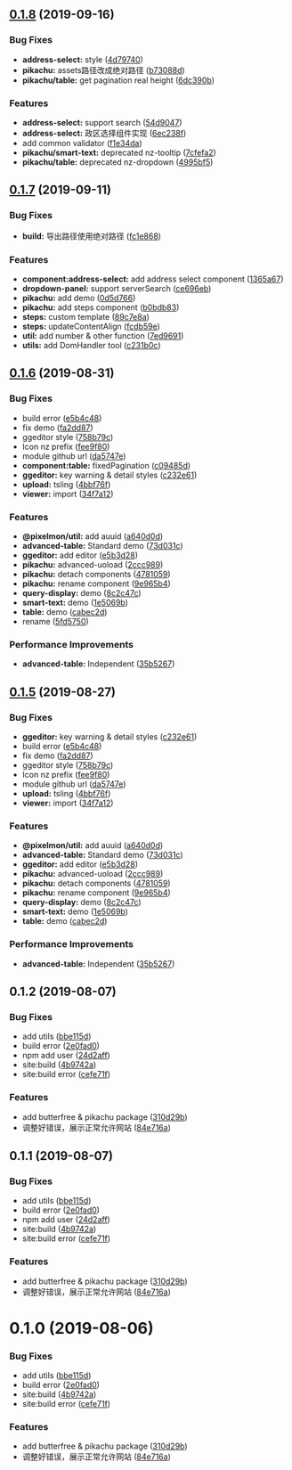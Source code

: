 ## [0.1.8](https://github.com/1ziton/pixelmon/compare/v0.1.7...v0.1.8) (2019-09-16)


### Bug Fixes

* **address-select:** style ([4d79740](https://github.com/1ziton/pixelmon/commit/4d79740))
* **pikachu:** assets路径改成绝对路径 ([b73088d](https://github.com/1ziton/pixelmon/commit/b73088d))
* **pikachu/table:** get pagination real height ([6dc390b](https://github.com/1ziton/pixelmon/commit/6dc390b))


### Features

* **address-select:** support search ([54d9047](https://github.com/1ziton/pixelmon/commit/54d9047))
* **address-select:** 政区选择组件实现 ([6ec238f](https://github.com/1ziton/pixelmon/commit/6ec238f))
* add common validator ([f1e34da](https://github.com/1ziton/pixelmon/commit/f1e34da))
* **pikachu/smart-text:** deprecated nz-tooltip ([7cfefa2](https://github.com/1ziton/pixelmon/commit/7cfefa2))
* **pikachu/table:** deprecated nz-dropdown ([4995bf5](https://github.com/1ziton/pixelmon/commit/4995bf5))



## [0.1.7](https://github.com/1ziton/pixelmon/compare/v0.1.6...v0.1.7) (2019-09-11)


### Bug Fixes

* **build:** 导出路径使用绝对路径 ([fc1e868](https://github.com/1ziton/pixelmon/commit/fc1e868))


### Features

* **component:address-select:**  add address select component ([1365a67](https://github.com/1ziton/pixelmon/commit/1365a67))
* **dropdown-panel:** support serverSearch ([ce696eb](https://github.com/1ziton/pixelmon/commit/ce696eb))
* **pikachu:** add demo ([0d5d766](https://github.com/1ziton/pixelmon/commit/0d5d766))
* **pikachu:** add steps component ([b0bdb83](https://github.com/1ziton/pixelmon/commit/b0bdb83))
* **steps:** custom template ([89c7e8a](https://github.com/1ziton/pixelmon/commit/89c7e8a))
* **steps:** updateContentAlign ([fcdb59e](https://github.com/1ziton/pixelmon/commit/fcdb59e))
* **util:** add number & other function ([7ed9691](https://github.com/1ziton/pixelmon/commit/7ed9691))
* **utils:** add DomHandler tool ([c231b0c](https://github.com/1ziton/pixelmon/commit/c231b0c))



## [0.1.6](https://github.com/1ziton/pixelmon/compare/v0.1.3...v0.1.6) (2019-08-31)


### Bug Fixes

* build error ([e5b4c48](https://github.com/1ziton/pixelmon/commit/e5b4c48))
* fix demo ([fa2dd87](https://github.com/1ziton/pixelmon/commit/fa2dd87))
* ggeditor style ([758b79c](https://github.com/1ziton/pixelmon/commit/758b79c))
* Icon nz prefix ([fee9f80](https://github.com/1ziton/pixelmon/commit/fee9f80))
* module github url ([da5747e](https://github.com/1ziton/pixelmon/commit/da5747e))
* **component:table:** fixedPagination ([c09485d](https://github.com/1ziton/pixelmon/commit/c09485d))
* **ggeditor:** key warning & detail styles ([c232e61](https://github.com/1ziton/pixelmon/commit/c232e61))
* **upload:** tsling ([4bbf76f](https://github.com/1ziton/pixelmon/commit/4bbf76f))
* **viewer:** import ([34f7a12](https://github.com/1ziton/pixelmon/commit/34f7a12))


### Features

* **@pixelmon/util:** add auuid ([a640d0d](https://github.com/1ziton/pixelmon/commit/a640d0d))
* **advanced-table:** Standard demo ([73d031c](https://github.com/1ziton/pixelmon/commit/73d031c))
* **ggeditor:** add editor ([e5b3d28](https://github.com/1ziton/pixelmon/commit/e5b3d28))
* **pikachu:** advanced-uoload ([2ccc989](https://github.com/1ziton/pixelmon/commit/2ccc989))
* **pikachu:** detach components ([4781059](https://github.com/1ziton/pixelmon/commit/4781059))
* **pikachu:** rename component ([9e965b4](https://github.com/1ziton/pixelmon/commit/9e965b4))
* **query-display:** demo ([8c2c47c](https://github.com/1ziton/pixelmon/commit/8c2c47c))
* **smart-text:** demo ([1e5069b](https://github.com/1ziton/pixelmon/commit/1e5069b))
* **table:** demo ([cabec2d](https://github.com/1ziton/pixelmon/commit/cabec2d))
* rename ([5fd5750](https://github.com/1ziton/pixelmon/commit/5fd5750))


### Performance Improvements

* **advanced-table:** Independent ([35b5267](https://github.com/1ziton/pixelmon/commit/35b5267))



## [0.1.5](https://github.com/1ziton/pixelmon/compare/v0.1.3...v0.1.5) (2019-08-27)


### Bug Fixes

* **ggeditor:** key warning & detail styles ([c232e61](https://github.com/1ziton/pixelmon/commit/c232e61))
* build error ([e5b4c48](https://github.com/1ziton/pixelmon/commit/e5b4c48))
* fix demo ([fa2dd87](https://github.com/1ziton/pixelmon/commit/fa2dd87))
* ggeditor style ([758b79c](https://github.com/1ziton/pixelmon/commit/758b79c))
* Icon nz prefix ([fee9f80](https://github.com/1ziton/pixelmon/commit/fee9f80))
* module github url ([da5747e](https://github.com/1ziton/pixelmon/commit/da5747e))
* **upload:** tsling ([4bbf76f](https://github.com/1ziton/pixelmon/commit/4bbf76f))
* **viewer:** import ([34f7a12](https://github.com/1ziton/pixelmon/commit/34f7a12))


### Features

* **@pixelmon/util:** add auuid ([a640d0d](https://github.com/1ziton/pixelmon/commit/a640d0d))
* **advanced-table:** Standard demo ([73d031c](https://github.com/1ziton/pixelmon/commit/73d031c))
* **ggeditor:** add editor ([e5b3d28](https://github.com/1ziton/pixelmon/commit/e5b3d28))
* **pikachu:** advanced-uoload ([2ccc989](https://github.com/1ziton/pixelmon/commit/2ccc989))
* **pikachu:** detach components ([4781059](https://github.com/1ziton/pixelmon/commit/4781059))
* **pikachu:** rename component ([9e965b4](https://github.com/1ziton/pixelmon/commit/9e965b4))
* **query-display:** demo ([8c2c47c](https://github.com/1ziton/pixelmon/commit/8c2c47c))
* **smart-text:** demo ([1e5069b](https://github.com/1ziton/pixelmon/commit/1e5069b))
* **table:** demo ([cabec2d](https://github.com/1ziton/pixelmon/commit/cabec2d))


### Performance Improvements

* **advanced-table:** Independent ([35b5267](https://github.com/1ziton/pixelmon/commit/35b5267))



## 0.1.2 (2019-08-07)


### Bug Fixes

* add utils ([bbe115d](https://github.com/1ziton/pixelmon/commit/bbe115d))
* build error ([2e0fad0](https://github.com/1ziton/pixelmon/commit/2e0fad0))
* npm add user ([24d2aff](https://github.com/1ziton/pixelmon/commit/24d2aff))
* site:build ([4b9742a](https://github.com/1ziton/pixelmon/commit/4b9742a))
* site:build error ([cefe71f](https://github.com/1ziton/pixelmon/commit/cefe71f))


### Features

* add butterfree & pikachu package ([310d29b](https://github.com/1ziton/pixelmon/commit/310d29b))
* 调整好错误，展示正常允许网站 ([84e716a](https://github.com/1ziton/pixelmon/commit/84e716a))



## 0.1.1 (2019-08-07)


### Bug Fixes

* add utils ([bbe115d](https://github.com/1ziton/pixelmon/commit/bbe115d))
* build error ([2e0fad0](https://github.com/1ziton/pixelmon/commit/2e0fad0))
* npm add user ([24d2aff](https://github.com/1ziton/pixelmon/commit/24d2aff))
* site:build ([4b9742a](https://github.com/1ziton/pixelmon/commit/4b9742a))
* site:build error ([cefe71f](https://github.com/1ziton/pixelmon/commit/cefe71f))


### Features

* add butterfree & pikachu package ([310d29b](https://github.com/1ziton/pixelmon/commit/310d29b))
* 调整好错误，展示正常允许网站 ([84e716a](https://github.com/1ziton/pixelmon/commit/84e716a))



# 0.1.0 (2019-08-06)


### Bug Fixes

* add utils ([bbe115d](https://github.com/1ziton/pixelmon/commit/bbe115d))
* build error ([2e0fad0](https://github.com/1ziton/pixelmon/commit/2e0fad0))
* site:build ([4b9742a](https://github.com/1ziton/pixelmon/commit/4b9742a))
* site:build error ([cefe71f](https://github.com/1ziton/pixelmon/commit/cefe71f))


### Features

* add butterfree & pikachu package ([310d29b](https://github.com/1ziton/pixelmon/commit/310d29b))
* 调整好错误，展示正常允许网站 ([84e716a](https://github.com/1ziton/pixelmon/commit/84e716a))



